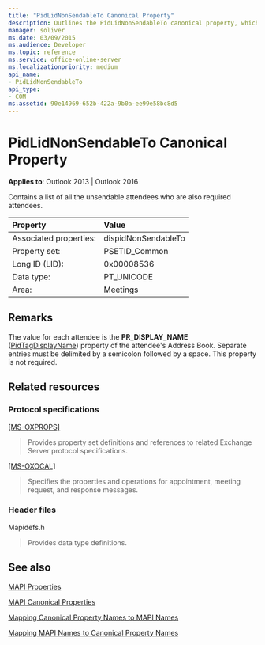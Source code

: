 ```yaml
---
title: "PidLidNonSendableTo Canonical Property"
description: Outlines the PidLidNonSendableTo canonical property, which contains a list of all the unsendable attendees who are also required attendees.
manager: soliver
ms.date: 03/09/2015
ms.audience: Developer
ms.topic: reference
ms.service: office-online-server
ms.localizationpriority: medium
api_name:
- PidLidNonSendableTo
api_type:
- COM
ms.assetid: 90e14969-652b-422a-9b0a-ee99e58bc8d5
---
```


# PidLidNonSendableTo Canonical Property

  
  
**Applies to**: Outlook 2013 | Outlook 2016 
  
Contains a list of all the unsendable attendees who are also required attendees.
  
|Property|Value|
|:-----|:-----|
|Associated properties:  <br/> |dispidNonSendableTo  <br/> |
|Property set:  <br/> |PSETID_Common  <br/> |
|Long ID (LID):  <br/> |0x00008536  <br/> |
|Data type:  <br/> |PT_UNICODE  <br/> |
|Area:  <br/> |Meetings  <br/> |
   
## Remarks

The value for each attendee is the **PR_DISPLAY_NAME** ([PidTagDisplayName](pidtagdisplayname-canonical-property.md)) property of the attendee's Address Book. Separate entries must be delimited by a semicolon followed by a space. This property is not required.
  
## Related resources

### Protocol specifications

[[MS-OXPROPS]](https://msdn.microsoft.com/library/f6ab1613-aefe-447d-a49c-18217230b148%28Office.15%29.aspx)
  
> Provides property set definitions and references to related Exchange Server protocol specifications.
    
[[MS-OXOCAL]](https://msdn.microsoft.com/library/09861fde-c8e4-4028-9346-e7c214cfdba1%28Office.15%29.aspx)
  
> Specifies the properties and operations for appointment, meeting request, and response messages.
    
### Header files

Mapidefs.h
  
> Provides data type definitions.
    
## See also



[MAPI Properties](mapi-properties.md)
  
[MAPI Canonical Properties](mapi-canonical-properties.md)
  
[Mapping Canonical Property Names to MAPI Names](mapping-canonical-property-names-to-mapi-names.md)
  
[Mapping MAPI Names to Canonical Property Names](mapping-mapi-names-to-canonical-property-names.md)


